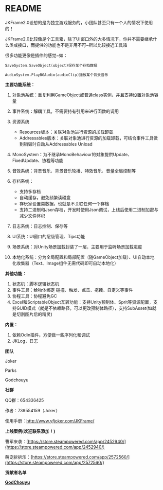 # README

JKFrame2.0设想的是为独立游戏服务的，小团队甚至只有一个人的情况下使用的！

JKFrame2.0比较像是个工具箱，除了UI窗口外的大多情况下，你并不需要继承什么类或接口，而提供的功能也不是非用不可~所以比较接近工具箱

很多功能更像是插件的感觉~如：

	SaveSystem.SaveObject(object)保存某个存档数据
	
	AudioSystem.PlayBGAudio(audioClip)播放某个背景音乐

**主要功能系统：**

1. 对象池系统：重复利用GameObject或普通class实例，并且支持设置对象池容量
2. 事件系统：解耦工具，不需要持有引用来进行函数的调用
3. 资源系统

    * Resources版本：关联对象池进行资源的加载卸载
    * Addressables版本：关联对象池进行资源的加载卸载，可结合事件工具做到销毁时自动从Addressables Unload
4. MonoSystem：为不继承MonoBehaviour的对象提供Update、FixedUpdate、协程等功能
5. 音效系统：背景音乐、背景音乐轮播、特效音乐、音量全局控制等
6. 存档系统：

    * 支持多存档
    * 自动缓存，避免频繁读磁盘
    * 存玩家设置类数据，也就是不关联任何一个存档
    * 支持二进制和Json存档，开发时使用Json调试，上线后使用二进制加密与减少文件体积
7. 日志系统：日志控制、保存等
8. UI系统：UI窗口的层级管理、Tips功能
9. 场景系统：对Unity场景加载封装了一层，主要用于监听场景加载进度
9. 本地化系统：分为全局配置和局部配置（随GameObject加载）、UI自动本地化收集器（Text、Image组件无需代码即可自动本地化）

**其他功能：**

1. 状态机：脚本逻辑状态机
2. 事件工具：给物体绑定 碰撞、触发、点击、拖拽、自定义等事件
3. 协程工具：协程避免GC
4. Excel和ScriptableObject互转功能：支持Unity预制体、Sprit等资源配置，支持GUID模式（就是不依赖路径，可以更改预制体路径），支持SubAsset(如就是切割图片后的精灵)

**内置：**

1. 依赖Odin插件，方便做一些序列化和调试
2. JKLog，日志

**团队**

Joker

Parks

Godchouyu

**社群**

QQ群：654336425

作者：739554159（Joker）

使用手册：http://www.yfjoker.com/JKFrame/

**上线案例(欢迎联系添加！)**

曹军来袭：[https://store.steampowered.com/app/2452940/](https://store.steampowered.com/app/2452940/)

萌宠拆拆乐：[https://store.steampowered.com/app/2572560/](https://store.steampowered.com/app/2572560/)

**贡献者名单**

**[GodChouyu](https://github.com/GodChouyu)** 
